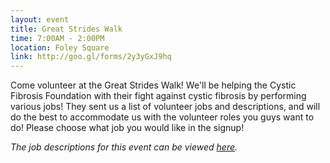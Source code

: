 ```yaml
---
layout: event
title: Great Strides Walk
time: 7:00AM - 2:00PM
location: Foley Square
link: http://goo.gl/forms/2y3yGxJ9hq
---
```

Come volunteer at the Great Strides Walk! We'll be helping the Cystic Fibrosis Foundation with their fight against cystic fibrosis by performing various jobs! They sent us a list of volunteer jobs and descriptions, and will do the best to accommodate us with the volunteer roles you guys want to do! Please choose what job you would like in the signup!

*The job descriptions for this event can be viewed [here](https://docs.google.com/file/d/0B27xy3_LFsTlbDlfM2dxOUY2NVE/edit).*
